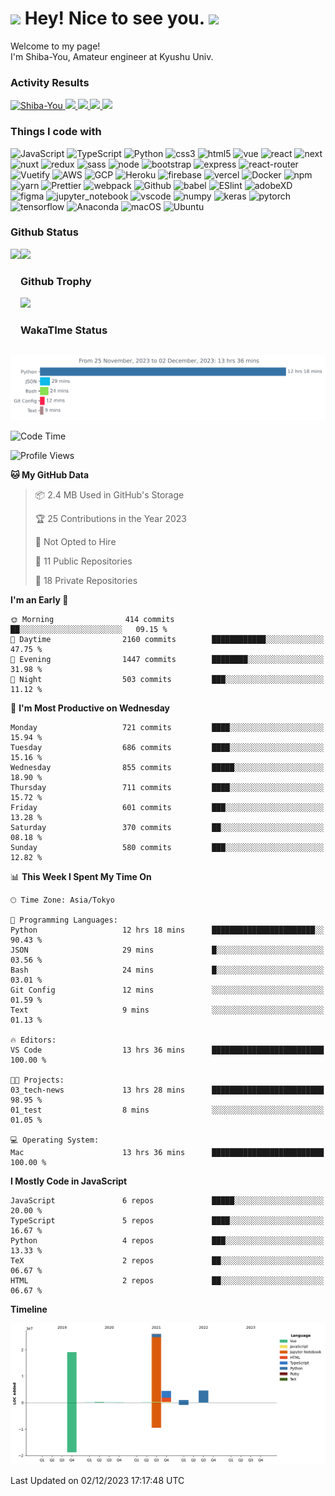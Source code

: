 <h1>
  <img src="https://emojis.slackmojis.com/emojis/images/1531849430/4246/blob-sunglasses.gif?1531849430" width="30"/> 
  Hey! Nice to see you.
  <img src="https://emojis.slackmojis.com/emojis/images/1531849430/4246/blob-sunglasses.gif?1531849430" width="30"/> 
</h1>
<p>
  Welcome to my page! <br />
  I'm Shiba-You, Amateur engineer at Kyushu Univ.
</p>


<h3>
  Activity Results
</h3>
<p align="left"> 
  <!--   GitHub  -->
  <a href="https://github.com/Shiba-You/Shiba-You/">
    <img src="https://komarev.com/ghpvc/?username=Shiba-You" alt="Shiba-You" />
  </a>
  <a href="https://github.com/Shiba-You">
    <img height="20" src="https://img.shields.io/github/followers/Shiba-You?label=follow&logo=github&style=flat" />
  </a>
  
  <!-- Qiita -->
  <a href="http://qiita.com/Shiba-You">
    <img height="20" src="https://qiita-badge.apiapi.app/s/Shiba-You/posts.svg" />
  </a>
  <a href="http://qiita.com/Shiba-You">
    <img height="20" src="https://qiita-badge.apiapi.app/s/Shiba-You/contributions.svg" />
  </a>
  <a href="http://qiita.com/Shiba-You">
    <img height="20" src="https://qiita-badge.apiapi.app/s/Shiba-You/followers.svg" />
  </a>
</p>


<h3>
  Things I code with
</h3>
<p>
  <!-- 参考 -->
  <!-- https://github.com/Ileriayo/markdown-badges -->

  <!-- 言語系 -->
  <img alt="JavaScript" src="https://img.shields.io/badge/javascript-%23323330.svg?style=for-the-badge&logo=javascript&logoColor=%23F7DF1E" />
  <img alt="TypeScript" src="https://img.shields.io/badge/typescript-%23007ACC.svg?style=for-the-badge&logo=typescript&logoColor=white" />
  <img alt="Python" src="https://img.shields.io/badge/python-3670A0?style=for-the-badge&logo=python&logoColor=ffdd54" />
  <img alt="css3" src="https://img.shields.io/badge/-Css3-1572B6.svg?logo=css3&style=for-the-badge" />
  <img alt="html5" src="https://img.shields.io/badge/-Html5-220000.svg?logo=html5&style=for-the-badge" />

  <!-- フレームワーク・ライブラリ -->
  <img alt="vue" src="https://img.shields.io/badge/vuejs-%2335495e.svg?style=for-the-badge&logo=vuedotjs&logoColor=%234FC08D" />
  <img alt="react" src="https://img.shields.io/badge/react-%2320232a.svg?style=for-the-badge&logo=react&logoColor=%2361DAFB" />
  <img alt="next" src="https://img.shields.io/badge/Next-black?style=for-the-badge&logo=next.js&logoColor=white" />
  <img alt="nuxt" src="https://img.shields.io/badge/Nuxt-black?style=for-the-badge&logo=nuxt.js&logoColor=white" />
  <img alt="redux" src="https://img.shields.io/badge/-Redux-764ABC.svg?logo=redux&style=for-the-badge" />
  <img alt="sass" src="https://img.shields.io/badge/-Sass-ffff00.svg?logo=sass&style=for-the-badge" />
  <img alt="node" src="https://img.shields.io/badge/node.js-6DA55F?style=for-the-badge&logo=node.js&logoColor=white" />
  <img alt="bootstrap" src="https://img.shields.io/badge/bootstrap-%23563D7C.svg?style=for-the-badge&logo=bootstrap&logoColor=white" />
  <img alt="express" src="https://img.shields.io/badge/express.js-%23404d59.svg?style=for-the-badge&logo=express&logoColor=%2361DAFB" />
  <img alt="react-router" src="https://img.shields.io/badge/React_Router-CA4245?style=for-the-badge&logo=react-router&logoColor=white" />
  <img alt="Vuetify" src="https://img.shields.io/badge/Vuetify-1867C0?style=for-the-badge&logo=vuetify&logoColor=AEDDFF" />

  <!-- クラウド系 -->
  <img alt="AWS" src="https://img.shields.io/badge/-Amazon%20AWS-232F3E.svg?logo=amazon-aws&style=for-the-badge" />
  <img alt="GCP" src="https://img.shields.io/badge/-Google%20Cloud-EEE.svg?logo=google-cloud&style=for-the-badge" />
  <img alt="Heroku" src="https://img.shields.io/badge/-Heroku-430098?style=for-the-badge&logo=heroku&logoColor=white" />
  <img alt="firebase" src="https://img.shields.io/badge/firebase-%23039BE5.svg?style=for-the-badge&logo=firebase">
  <img alt="vercel" src="https://img.shields.io/badge/vercel-%23000000.svg?style=for-the-badge&logo=vercel&logoColor=white">

  <!-- ツール系 -->
  <img alt="Docker" src="https://img.shields.io/badge/-Docker-EEE.svg?logo=docker&style=for-the-badge" />
  <img alt="npm" src="https://img.shields.io/badge/NPM-%23000000.svg?style=for-the-badge&logo=npm&logoColor=white" />
  <img alt="yarn" src="https://img.shields.io/badge/yarn-%232C8EBB.svg?style=for-the-badge&logo=yarn&logoColor=white" />
  <img alt="Prettier" src="https://img.shields.io/badge/-Prettier-F7B93E?style=for-the-badge&logo=prettier&logoColor=white" />
  <img alt="webpack" src="https://img.shields.io/badge/webpack-%238DD6F9.svg?style=for-the-badge&logo=webpack&logoColor=black" />
  <img alt="Github" src="https://img.shields.io/badge/github-%23121011.svg?style=for-the-badge&logo=github&logoColor=white" />
  <img alt="babel" src="https://img.shields.io/badge/Babel-F9DC3e?style=for-the-badge&logo=babel&logoColor=black" />
  <img alt="ESlint" src="https://img.shields.io/badge/ESLint-4B3263?style=for-the-badge&logo=eslint&logoColor=white" />
  <img alt="adobeXD" src="https://img.shields.io/badge/Adobe%20XD-470137?style=for-the-badge&logo=Adobe%20XD&logoColor=#FF61F6" />
  <img alt="figma" src="https://img.shields.io/badge/figma-%23F24E1E.svg?style=for-the-badge&logo=figma&logoColor=white" />
  <img alt="jupyter_notebook" src="https://img.shields.io/badge/jupyter-%23FA0F00.svg?style=for-the-badge&logo=jupyter&logoColor=white" />
  <img alt="vscode" src="https://img.shields.io/badge/Visual%20Studio%20Code-0078d7.svg?style=for-the-badge&logo=visual-studio-code&logoColor=white" />

  <!-- ML / DL -->
  <img alt="numpy" src="https://img.shields.io/badge/numpy-%23013243.svg?style=for-the-badge&logo=numpy&logoColor=white">
  <img alt="keras" src="https://img.shields.io/badge/Keras-%23D00000.svg?style=for-the-badge&logo=Keras&logoColor=white" />
  <img alt="pytorch" src="https://img.shields.io/badge/PyTorch-%23EE4C2C.svg?style=for-the-badge&logo=PyTorch&logoColor=white" />
  <img alt="tensorflow" src="https://img.shields.io/badge/TensorFlow-%23FF6F00.svg?style=for-the-badge&logo=TensorFlow&logoColor=white" />
  <img alt="Anaconda" src="https://img.shields.io/badge/Anaconda-%2344A833.svg?style=for-the-badge&logo=anaconda&logoColor=white" />

  <!-- OS -->
  <img alt="macOS" src="https://img.shields.io/badge/mac%20os-000000?style=for-the-badge&logo=macos&logoColor=F0F0F0" />
  <img alt="Ubuntu" src="https://img.shields.io/badge/Ubuntu-E95420?style=for-the-badge&logo=ubuntu&logoColor=white" />
</p>


<h3>
  Github Status
</h3>
<div>
  <img height="170" align="left" src="https://github-readme-stats.vercel.app/api?username=Shiba-You&theme=tokyonight" />
  <img height="170" src="https://github-readme-stats.vercel.app/api/top-langs/?username=Shiba-You&theme=tokyonight&layout=compact" />
</div>

<h3>
  Github Trophy
</h3>
<div>
  <img width="800" src="https://github-profile-trophy.vercel.app/?username=Shiba-You&theme=tokyonight" />
</div>


<h3>
  WakaTIme Status
</h3>
<img src="https://github.com/Shiba-You/Shiba-You/blob/main/images/stat.svg" alt="Shiba-You WakaTime Activity"/>

<!--START_SECTION:waka-->
![Code Time](http://img.shields.io/badge/Code%20Time-789%20hrs%2027%20mins-blue)

![Profile Views](http://img.shields.io/badge/Profile%20Views-0-blue)

**🐱 My GitHub Data** 

> 📦 2.4 MB Used in GitHub's Storage 
 > 
> 🏆 25 Contributions in the Year 2023
 > 
> 🚫 Not Opted to Hire
 > 
> 📜 11 Public Repositories 
 > 
> 🔑 18 Private Repositories 
 > 
**I'm an Early 🐤** 

```text
🌞 Morning                414 commits         ██░░░░░░░░░░░░░░░░░░░░░░░   09.15 % 
🌆 Daytime                2160 commits        ████████████░░░░░░░░░░░░░   47.75 % 
🌃 Evening                1447 commits        ████████░░░░░░░░░░░░░░░░░   31.98 % 
🌙 Night                  503 commits         ███░░░░░░░░░░░░░░░░░░░░░░   11.12 % 
```
📅 **I'm Most Productive on Wednesday** 

```text
Monday                   721 commits         ████░░░░░░░░░░░░░░░░░░░░░   15.94 % 
Tuesday                  686 commits         ████░░░░░░░░░░░░░░░░░░░░░   15.16 % 
Wednesday                855 commits         █████░░░░░░░░░░░░░░░░░░░░   18.90 % 
Thursday                 711 commits         ████░░░░░░░░░░░░░░░░░░░░░   15.72 % 
Friday                   601 commits         ███░░░░░░░░░░░░░░░░░░░░░░   13.28 % 
Saturday                 370 commits         ██░░░░░░░░░░░░░░░░░░░░░░░   08.18 % 
Sunday                   580 commits         ███░░░░░░░░░░░░░░░░░░░░░░   12.82 % 
```


📊 **This Week I Spent My Time On** 

```text
🕑︎ Time Zone: Asia/Tokyo

💬 Programming Languages: 
Python                   12 hrs 18 mins      ███████████████████████░░   90.43 % 
JSON                     29 mins             █░░░░░░░░░░░░░░░░░░░░░░░░   03.56 % 
Bash                     24 mins             █░░░░░░░░░░░░░░░░░░░░░░░░   03.01 % 
Git Config               12 mins             ░░░░░░░░░░░░░░░░░░░░░░░░░   01.59 % 
Text                     9 mins              ░░░░░░░░░░░░░░░░░░░░░░░░░   01.13 % 

🔥 Editors: 
VS Code                  13 hrs 36 mins      █████████████████████████   100.00 % 

🐱‍💻 Projects: 
03_tech-news             13 hrs 28 mins      █████████████████████████   98.95 % 
01_test                  8 mins              ░░░░░░░░░░░░░░░░░░░░░░░░░   01.05 % 

💻 Operating System: 
Mac                      13 hrs 36 mins      █████████████████████████   100.00 % 
```

**I Mostly Code in JavaScript** 

```text
JavaScript               6 repos             █████░░░░░░░░░░░░░░░░░░░░   20.00 % 
TypeScript               5 repos             ████░░░░░░░░░░░░░░░░░░░░░   16.67 % 
Python                   4 repos             ███░░░░░░░░░░░░░░░░░░░░░░   13.33 % 
TeX                      2 repos             ██░░░░░░░░░░░░░░░░░░░░░░░   06.67 % 
HTML                     2 repos             ██░░░░░░░░░░░░░░░░░░░░░░░   06.67 % 
```



**Timeline**

![Lines of Code chart](https://raw.githubusercontent.com/Shiba-You/Shiba-You/main/assets/bar_graph.png)


 Last Updated on 02/12/2023 17:17:48 UTC
<!--END_SECTION:waka-->
